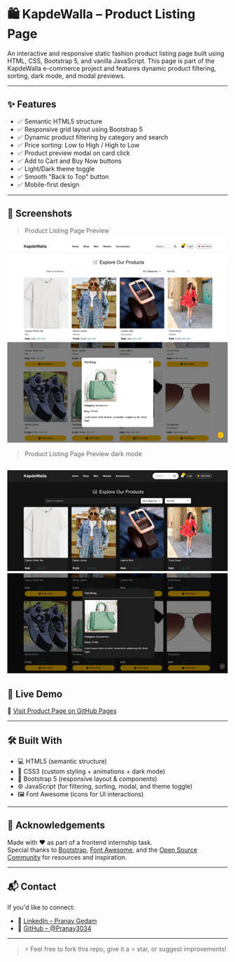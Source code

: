 # 🛍️ KapdeWalla – Product Listing Page

An interactive and responsive static fashion product listing page built using HTML, CSS, Bootstrap 5, and vanilla JavaScript. This page is part of the KapdeWalla e-commerce project and features dynamic product filtering, sorting, dark mode, and modal previews.

---

## ✨ Features

- ✅ Semantic HTML5 structure
- ✅ Responsive grid layout using Bootstrap 5
- ✅ Dynamic product filtering by category and search
- ✅ Price sorting: Low to High / High to Low
- ✅ Product preview modal on card click
- ✅ Add to Cart and Buy Now buttons
- ✅ Light/Dark theme toggle
- ✅ Smooth "Back to Top" button
- ✅ Mobile-first design

---

## 📸 Screenshots

> Product Listing Page Preview  

![Product Page Screenshot](assets/screenshot1.png)
![Product Modal Preview](assets/screenshot3.png)

> Product Listing Page Preview dark mode 

![Product Page Screenshot](assets/screenshot2.png)
![Product Modal Preview](assets/screenshot4.png)
---

## 🚀 Live Demo

🔗 [Visit Product Page on GitHub Pages](https://Pranay3034.github.io/kapdewalla-product-page/)

---

## 🛠️ Built With

- 💻 HTML5 (semantic structure)
- 🎨 CSS3 (custom styling + animations + dark mode)
- 🧱 Bootstrap 5 (responsive layout & components)
- ⚙️ JavaScript (for filtering, sorting, modal, and theme toggle)
- 🖼️ Font Awesome (icons for UI interactions)

---

## 🙌 Acknowledgements

Made with ❤️ as part of a frontend internship task.  
Special thanks to [Bootstrap](https://getbootstrap.com), [Font Awesome](https://fontawesome.com), and the [Open Source Community](https://github.com/) for resources and inspiration.

---

## 📬 Contact

If you'd like to connect:

- 🔗 [LinkedIn – Pranay Gedam](https://www.linkedin.com/in/pranay-gedam-b86a0a339/)
- 🐙 [GitHub – @Pranay3034](https://github.com/Pranay3034)

---

> ⚡ Feel free to fork this repo, give it a ⭐ star, or suggest improvements!


